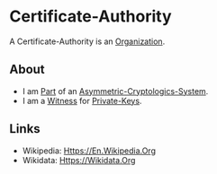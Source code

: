 # Certificate-Authority

A Certificate-Authority is an [Organization](240000014.md).

## About

- I am [Part](60084.md) of an [Asymmetric-Cryptologics-System](13300007.md).
- I am a [Witness](670034.md) for [Private-Keys](13300008.md).

## Links

- Wikipedia: [Https://En.Wikipedia.Org](https://en.wikipedia.org/wiki/Certificate_authority)
- Wikidata: [Https://Wikidata.Org](https://wikidata.org/wiki/Q196776)
